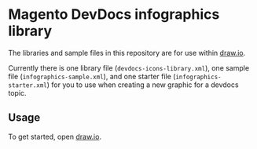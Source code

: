 # Magento DevDocs infographics library

The libraries and sample files in this repository are for use within [draw.io](https://www.draw.io/). 

Currently there is one library file (`devdocs-icons-library.xml`), one sample file (`infographics-sample.xml`), and one starter file (`infographics-starter.xml`) for you to use when creating a new graphic for a devdocs topic. 

## Usage

To get started, open [draw.io](https://www.draw.io/).


